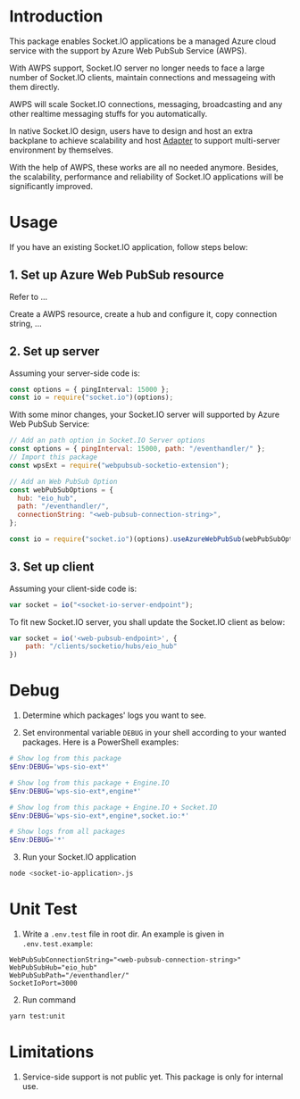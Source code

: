 # Introduction

This package enables Socket.IO applications be a managed Azure cloud service with the support by Azure Web PubSub Service (AWPS).

With AWPS support, Socket.IO server no longer needs to face a large number of Socket.IO clients, maintain connections and messageing with them directly.

AWPS will scale Socket.IO connections, messaging, broadcasting and any other realtime messaging stuffs for you automatically.

In native Socket.IO design, users have to design and host an extra backplane to achieve scalability and host [Adapter](https://socket.io/docs/v4/adapter/) to support multi-server environment by themselves.

With the help of AWPS, these works are all no needed anymore. Besides, the scalability, performance and reliability of Socket.IO applications will be significantly improved.

# Usage

If you have an existing Socket.IO application, follow steps below:

## 1. Set up Azure Web PubSub resource

Refer to ...

Create a AWPS resource, create a hub and configure it, copy connection string, ...

## 2. Set up server

Assuming your server-side code is:

```typescript
const options = { pingInterval: 15000 };
const io = require("socket.io")(options);
```

With some minor changes, your Socket.IO server will supported by Azure Web PubSub Service:

```javascript
// Add an path option in Socket.IO Server options
const options = { pingInterval: 15000, path: "/eventhandler/" };
// Import this package
const wpsExt = require("webpubsub-socketio-extension");

// Add an Web PubSub Option
const webPubSubOptions = {
  hub: "eio_hub",
  path: "/eventhandler/",
  connectionString: "<web-pubsub-connection-string>",
};

const io = require("socket.io")(options).useAzureWebPubSub(webPubSubOptions);
```

## 3. Set up client

Assuming your client-side code is:

```javascript
var socket = io("<socket-io-server-endpoint");
```

To fit new Socket.IO server, you shall update the Socket.IO client as below:

```javascript
var socket = io('<web-pubsub-endpoint>', {
    path: "/clients/socketio/hubs/eio_hub"
})
```

# Debug

1. Determine which packages' logs you want to see.

2. Set environmental variable `DEBUG` in your shell according to your wanted packages. Here is a PowerShell examples:

```powershell
# Show log from this package
$Env:DEBUG='wps-sio-ext*'

# Show log from this package + Engine.IO
$Env:DEBUG='wps-sio-ext*,engine*'

# Show log from this package + Engine.IO + Socket.IO
$Env:DEBUG='wps-sio-ext*,engine*,socket.io:*'

# Show logs from all packages
$Env:DEBUG='*'
```

3. Run your Socket.IO application

```bash
node <socket-io-application>.js
```

# Unit Test
1. Write a `.env.test` file in root dir. An example is given in `.env.test.example`:
```
WebPubSubConnectionString="<web-pubsub-connection-string>"
WebPubSubHub="eio_hub"
WebPubSubPath="/eventhandler/"
SocketIoPort=3000
```

2. Run command
```bash
yarn test:unit
```

# Limitations

1. Service-side support is not public yet. This package is only for internal use.
